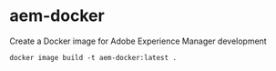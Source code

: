 # aem-docker
Create a Docker image for Adobe Experience Manager development

```
docker image build -t aem-docker:latest .
```